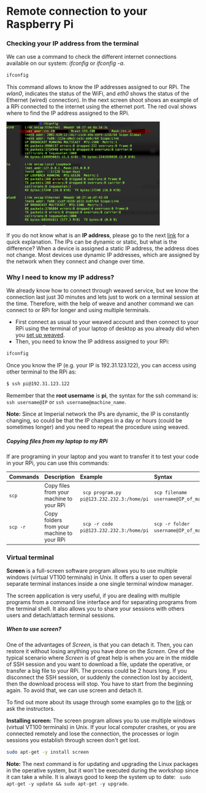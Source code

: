 # Remote connection to your Raspberry Pi

### Checking your IP address from the terminal

We can use a command to check the different internet connections available on our system: _ifconfig_ or _ifconfig -a_.
```bash
ifconfig
```
This command allows to know the IP addresses assigned to our RPi. The _wlan0_, indicates the status of the WiFi, and _eth0_ shows the status of the Ethernet (wired) connection). In the next screen shoot shows an example of a RPi connected to the internet using the ethernet port. The red oval shows where to find the IP address assigned to the RPi.

<img src="ifconfig.png" alt="ifconfig" style="width: 400px;"/>

If you do not know what is an **IP address**, please go to the next [link](https://www.youtube.com/watch?v=7_-qWlvQQtY) for a quick explanation. The IPs can be dynamic or static, but what is the difference? When a device is assigned a static IP address, the address does not change. Most devices use dynamic IP addresses, which are assigned by the network when they connect and change over time.

### Why I need to know my IP address?
We already know how to connect through weaved service, but we know the connection last just 30 minutes and lets just to work on a terminal session at the time. Therefore, with the help of weave and another command we can connect to or RPi for longer and using multiple terminals.

* First connect as usual to your weaved account and then connect to your RPi using the terminal of your laptop of desktop as you already did when you [set up weaved](RPI_setup.md).
* Then, you need to know the IP address assigned to your RPi:
```bash
ifconfig
```
Once you know the IP (e.g. your IP is 192.31.123.122), you can access using other terminal to the RPi as:
```bash
$ ssh pi@192.31.123.122
```
Remember that the **root username** is **pi**, the syntax for the ssh command is: ```ssh username@IP``` or ```ssh username@machine_name```.

**Note:** Since at Imperial network the IPs are dynamic, the IP is constantly changing, so could be that the IP changes in a day or hours (could be sometimes longer) and you need to repeat the procedure using weaved.

##### Copying files from my laptop to my RPi
If are programing in your laptop and you want to transfer it to test your code in your RPi, you can use this commands:

| Commands| Description| Example| Syntax|
|:---------|:----------|:---------|:-------|
|```scp``` |Copy files from your machine to your RPi| ``` scp program.py pi@123.232.232.3:/home/pi```| ```scp filename username@IP_of_machine:/path/where/to/Copy/in/RPi```|
| ```scp -r``` |Copy folders from your machine to your RPi| ``` scp -r code pi@123.232.232.3:/home/pi```| ```scp -r folder username@IP_of_machine:/path/where/to/Copy/in/RPi```|

### Virtual terminal
**Screen** is a full-screen software program allows you to use multiple windows (virtual VT100 terminals) in Unix. It offers a user to open several separate terminal instances inside a one single terminal window manager.

The screen application is very useful, if you are dealing with multiple programs from a command line interface and for separating programs from the terminal shell. It also allows you to share your sessions with others users and detach/attach terminal sessions.

##### When to use screen?

One of the advantages of *Screen*, is that you can detach it. Then, you can restore it without losing anything you have done on the *Screen*. One of the typical scenario where *Screen* is of great help is when you are in the middle of SSH session and you want to download a file, update the operative, or transfer a big file to your RPi. The process could be 2 hours long. If you disconnect the SSH session, or suddenly the connection lost by accident, then the download process will stop. You have to start from the beginning again. To avoid that, we can use screen and detach it.

To find out more about its usage through some examples go to the [link](http://www.tecmint.com/screen-command-examples-to-manage-linux-terminals/) or ask the instructors.

**Installing screen:**
The screen program allows you to use multiple windows (virtual VT100 terminals) in Unix. If your local computer crashes, or you are connected remotely and lose the connection, the processes or login sessions you establish through screen don't get lost.

```bash
sudo apt-get -y install screen
```

**Note:** The next command is for updating and upgrading the Linux packages in the operative system, but it won't be executed during the workshop since it can take a while. It is always good to keep the system up to date: ``` sudo apt-get -y update && sudo apt-get -y upgrade```.
